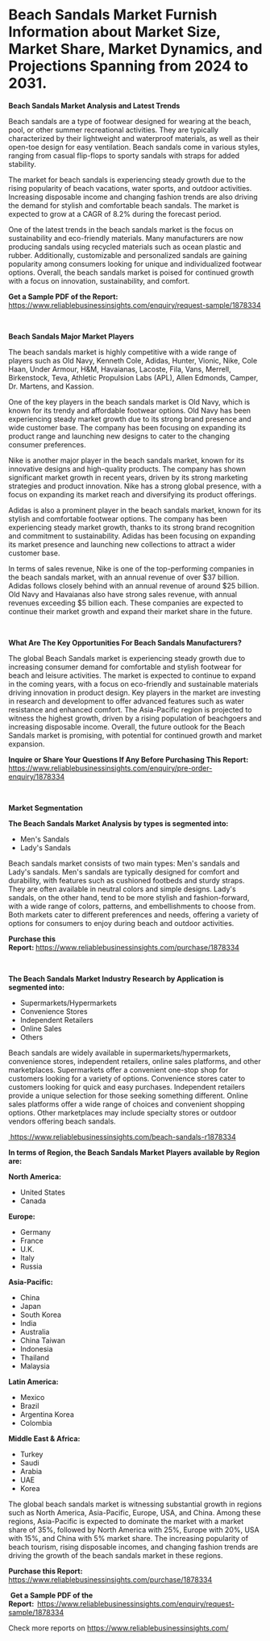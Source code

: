 <p><h1>Beach Sandals Market Furnish Information about Market Size, Market Share, Market Dynamics, and Projections Spanning from 2024 to 2031.</h1></p><p><strong>Beach Sandals Market Analysis and Latest Trends</strong></p>
<p><p>Beach sandals are a type of footwear designed for wearing at the beach, pool, or other summer recreational activities. They are typically characterized by their lightweight and waterproof materials, as well as their open-toe design for easy ventilation. Beach sandals come in various styles, ranging from casual flip-flops to sporty sandals with straps for added stability.</p><p>The market for beach sandals is experiencing steady growth due to the rising popularity of beach vacations, water sports, and outdoor activities. Increasing disposable income and changing fashion trends are also driving the demand for stylish and comfortable beach sandals. The market is expected to grow at a CAGR of 8.2% during the forecast period.</p><p>One of the latest trends in the beach sandals market is the focus on sustainability and eco-friendly materials. Many manufacturers are now producing sandals using recycled materials such as ocean plastic and rubber. Additionally, customizable and personalized sandals are gaining popularity among consumers looking for unique and individualized footwear options. Overall, the beach sandals market is poised for continued growth with a focus on innovation, sustainability, and comfort.</p></p>
<p><strong>Get a Sample PDF of the Report:&nbsp;</strong> <a href="https://www.reliablebusinessinsights.com/enquiry/request-sample/1878334">https://www.reliablebusinessinsights.com/enquiry/request-sample/1878334</a></p>
<p>&nbsp;</p>
<p><strong>Beach Sandals Major Market Players</strong></p>
<p><p>The beach sandals market is highly competitive with a wide range of players such as Old Navy, Kenneth Cole, Adidas, Hunter, Vionic, Nike, Cole Haan, Under Armour, H&M, Havaianas, Lacoste, Fila, Vans, Merrell, Birkenstock, Teva, Athletic Propulsion Labs (APL), Allen Edmonds, Camper, Dr. Martens, and Kassion. </p><p>One of the key players in the beach sandals market is Old Navy, which is known for its trendy and affordable footwear options. Old Navy has been experiencing steady market growth due to its strong brand presence and wide customer base. The company has been focusing on expanding its product range and launching new designs to cater to the changing consumer preferences.</p><p>Nike is another major player in the beach sandals market, known for its innovative designs and high-quality products. The company has shown significant market growth in recent years, driven by its strong marketing strategies and product innovation. Nike has a strong global presence, with a focus on expanding its market reach and diversifying its product offerings.</p><p>Adidas is also a prominent player in the beach sandals market, known for its stylish and comfortable footwear options. The company has been experiencing steady market growth, thanks to its strong brand recognition and commitment to sustainability. Adidas has been focusing on expanding its market presence and launching new collections to attract a wider customer base.</p><p>In terms of sales revenue, Nike is one of the top-performing companies in the beach sandals market, with an annual revenue of over $37 billion. Adidas follows closely behind with an annual revenue of around $25 billion. Old Navy and Havaianas also have strong sales revenue, with annual revenues exceeding $5 billion each. These companies are expected to continue their market growth and expand their market share in the future.</p></p>
<p>&nbsp;</p>
<p><strong>What Are The Key Opportunities For Beach Sandals Manufacturers?</strong></p>
<p><p>The global Beach Sandals market is experiencing steady growth due to increasing consumer demand for comfortable and stylish footwear for beach and leisure activities. The market is expected to continue to expand in the coming years, with a focus on eco-friendly and sustainable materials driving innovation in product design. Key players in the market are investing in research and development to offer advanced features such as water resistance and enhanced comfort. The Asia-Pacific region is projected to witness the highest growth, driven by a rising population of beachgoers and increasing disposable income. Overall, the future outlook for the Beach Sandals market is promising, with potential for continued growth and market expansion.</p></p>
<p><strong>Inquire or Share Your Questions If Any Before Purchasing This Report:</strong> <a href="https://www.reliablebusinessinsights.com/enquiry/pre-order-enquiry/1878334">https://www.reliablebusinessinsights.com/enquiry/pre-order-enquiry/1878334</a></p>
<p>&nbsp;</p>
<p><strong>Market Segmentation</strong></p>
<p><strong>The Beach Sandals Market Analysis by types is segmented into:</strong></p>
<p><ul><li>Men's Sandals</li><li>Lady's Sandals</li></ul></p>
<p><p>Beach sandals market consists of two main types: Men's sandals and Lady's sandals. Men's sandals are typically designed for comfort and durability, with features such as cushioned footbeds and sturdy straps. They are often available in neutral colors and simple designs. Lady's sandals, on the other hand, tend to be more stylish and fashion-forward, with a wide range of colors, patterns, and embellishments to choose from. Both markets cater to different preferences and needs, offering a variety of options for consumers to enjoy during beach and outdoor activities.</p></p>
<p><strong>Purchase this Report:&nbsp;</strong><a href="https://www.reliablebusinessinsights.com/purchase/1878334">https://www.reliablebusinessinsights.com/purchase/1878334</a></p>
<p>&nbsp;</p>
<p><strong>The Beach Sandals Market Industry Research by Application is segmented into:</strong></p>
<p><ul><li>Supermarkets/Hypermarkets</li><li>Convenience Stores</li><li>Independent Retailers</li><li>Online Sales</li><li>Others</li></ul></p>
<p><p>Beach sandals are widely available in supermarkets/hypermarkets, convenience stores, independent retailers, online sales platforms, and other marketplaces. Supermarkets offer a convenient one-stop shop for customers looking for a variety of options. Convenience stores cater to customers looking for quick and easy purchases. Independent retailers provide a unique selection for those seeking something different. Online sales platforms offer a wide range of choices and convenient shopping options. Other marketplaces may include specialty stores or outdoor vendors offering beach sandals.</p></p>
<p><a href="https://www.reliablebusinessinsights.com/beach-sandals-r1878334">&nbsp;https://www.reliablebusinessinsights.com/beach-sandals-r1878334</a></p>
<p><strong>In terms of Region, the Beach Sandals Market Players available by Region are:</strong></p>
<p>
    <p> <strong> North America: </strong>
        <ul>
            <li>United States</li>
            <li>Canada</li>
        </ul>
        </p> 
    <p> <strong> Europe: </strong>
        <ul>
            <li>Germany</li>
            <li>France</li>
            <li>U.K.</li>
            <li>Italy</li>
            <li>Russia</li>
        </ul>
        </p> 
    <p> <strong> Asia-Pacific: </strong>
        <ul>
            <li>China</li>
            <li>Japan</li>
            <li>South Korea</li>
            <li>India</li>
            <li>Australia</li>
            <li>China Taiwan</li>
            <li>Indonesia</li>
            <li>Thailand</li>
            <li>Malaysia</li>
        </ul>
        </p> 
    <p> <strong> Latin America: </strong>
        <ul>
            <li>Mexico</li>
            <li>Brazil</li>
            <li>Argentina Korea</li>
            <li>Colombia</li>
        </ul>
        </p> 
    <p> <strong> Middle East & Africa: </strong>
        <ul>
            <li>Turkey</li>
            <li>Saudi</li>
            <li>Arabia</li>
            <li>UAE</li>
            <li>Korea</li>
        </ul>
    </p>
    </p>
<p><p>The global beach sandals market is witnessing substantial growth in regions such as North America, Asia-Pacific, Europe, USA, and China. Among these regions, Asia-Pacific is expected to dominate the market with a market share of 35%, followed by North America with 25%, Europe with 20%, USA with 15%, and China with 5% market share. The increasing popularity of beach tourism, rising disposable incomes, and changing fashion trends are driving the growth of the beach sandals market in these regions.</p></p>
<p><strong>Purchase this Report: </strong><a href="https://www.reliablebusinessinsights.com/purchase/1878334">https://www.reliablebusinessinsights.com/purchase/1878334</a></p>
<p>&nbsp;<strong>Get a Sample PDF of the Report:&nbsp;&nbsp;</strong><a href="https://www.reliablebusinessinsights.com/enquiry/request-sample/1878334">https://www.reliablebusinessinsights.com/enquiry/request-sample/1878334</a></p>
<p><strong></strong></p>
<p>Check more reports on <a href="https://www.reliablebusinessinsights.com/">https://www.reliablebusinessinsights.com/</a></p>
